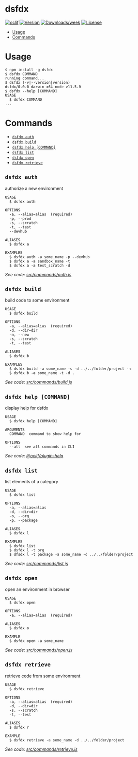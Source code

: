 dsfdx
=====



[![oclif](https://img.shields.io/badge/cli-oclif-brightgreen.svg)](https://oclif.io)
[![Version](https://img.shields.io/npm/v/dsfdx.svg)](https://npmjs.org/package/dsfdx)
[![Downloads/week](https://img.shields.io/npm/dw/dsfdx.svg)](https://npmjs.org/package/dsfdx)
[![License](https://img.shields.io/npm/l/dsfdx.svg)](https://github.com/danjrauch/dsfdx/blob/master/package.json)

<!-- toc -->
* [Usage](#usage)
* [Commands](#commands)
<!-- tocstop -->
# Usage
<!-- usage -->
```sh-session
$ npm install -g dsfdx
$ dsfdx COMMAND
running command...
$ dsfdx (-v|--version|version)
dsfdx/0.0.0 darwin-x64 node-v11.5.0
$ dsfdx --help [COMMAND]
USAGE
  $ dsfdx COMMAND
...
```
<!-- usagestop -->
# Commands
<!-- commands -->
* [`dsfdx auth`](#dsfdx-auth)
* [`dsfdx build`](#dsfdx-build)
* [`dsfdx help [COMMAND]`](#dsfdx-help-command)
* [`dsfdx list`](#dsfdx-list)
* [`dsfdx open`](#dsfdx-open)
* [`dsfdx retrieve`](#dsfdx-retrieve)

## `dsfdx auth`

authorize a new environment

```
USAGE
  $ dsfdx auth

OPTIONS
  -a, --alias=alias  (required)
  -p, --prod
  -s, --scratch
  -t, --test
  --devhub

ALIASES
  $ dsfdx a

EXAMPLES
  $ dsfdx auth -a some_name -p --devhub
  $ dsfdx a -a sandbox_name -t
  $ dsfdx a -a test_scratch -d
```

_See code: [src/commands/auth.js](https://github.com/danjrauch/dsfdx/blob/v0.0.0/src/commands/auth.js)_

## `dsfdx build`

build code to some environment

```
USAGE
  $ dsfdx build

OPTIONS
  -a, --alias=alias  (required)
  -d, --dir=dir
  -n, --new
  -s, --scratch
  -t, --test

ALIASES
  $ dsfdx b

EXAMPLES
  $ dsfdx build -a some_name -s -d ../../folder/project -n
  $ dsfdx b -a some_name -t -d .
```

_See code: [src/commands/build.js](https://github.com/danjrauch/dsfdx/blob/v0.0.0/src/commands/build.js)_

## `dsfdx help [COMMAND]`

display help for dsfdx

```
USAGE
  $ dsfdx help [COMMAND]

ARGUMENTS
  COMMAND  command to show help for

OPTIONS
  --all  see all commands in CLI
```

_See code: [@oclif/plugin-help](https://github.com/oclif/plugin-help/blob/v2.2.0/src/commands/help.ts)_

## `dsfdx list`

list elements of a category

```
USAGE
  $ dsfdx list

OPTIONS
  -a, --alias=alias
  -d, --dir=dir
  -o, --org
  -p, --package

ALIASES
  $ dsfdx l

EXAMPLES
  $ dsfdx list
  $ dsfdx l -t org
  $ dfsdx l -t package -a some_name -d ../../folder/project
```

_See code: [src/commands/list.js](https://github.com/danjrauch/dsfdx/blob/v0.0.0/src/commands/list.js)_

## `dsfdx open`

open an environment in browser

```
USAGE
  $ dsfdx open

OPTIONS
  -a, --alias=alias  (required)

ALIASES
  $ dsfdx o

EXAMPLE
  $ dsfdx open -a some_name
```

_See code: [src/commands/open.js](https://github.com/danjrauch/dsfdx/blob/v0.0.0/src/commands/open.js)_

## `dsfdx retrieve`

retrieve code from some environment

```
USAGE
  $ dsfdx retrieve

OPTIONS
  -a, --alias=alias  (required)
  -d, --dir=dir
  -s, --scratch
  -t, --test

ALIASES
  $ dsfdx r

EXAMPLE
  $ dsfdx retrieve -a some_name -d ../../folder/project
```

_See code: [src/commands/retrieve.js](https://github.com/danjrauch/dsfdx/blob/v0.0.0/src/commands/retrieve.js)_
<!-- commandsstop -->
